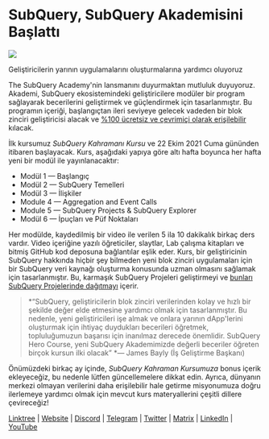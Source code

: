 # SubQuery, SubQuery Akademisini Başlattı

![](https://miro.medium.com/max/700/1*5zmCSCrmqL2gGE-BP_6rDQ.png)

Geliştiricilerin yarının uygulamalarını oluşturmalarına yardımcı oluyoruz

The SubQuery Academy'nin lansmanını duyurmaktan mutluluk duyuyoruz. Akademi, SubQuery ekosistemindeki geliştiricilere modüler bir program sağlayarak becerilerini geliştirmek ve güçlendirmek için tasarlanmıştır. Bu programın içeriği, başlangıçtan ileri seviyeye gelecek vadeden bir blok zinciri geliştiricisi alacak ve [%100 ücretsiz ve çevrimiçi olarak erişilebilir](https://doc.subquery.network/) kılacak.

İlk kursumuz  *SubQuery Kahramanı Kursu* ve 22 Ekim 2021 Cuma gününden itibaren başlayacak. Kurs, aşağıdaki yapıya göre altı hafta boyunca her hafta yeni bir modül ile yayınlanacaktır:

-   Modül 1 — Başlangıç
-   Modül 2 — SubQuery Temelleri
-   Modül 3 — İlişkiler
-   Module 4 — Aggregation and Event Calls
-   Module 5 — SubQuery Projects & SubQuery Explorer
-   Modül 6 — İpuçları ve Püf Noktaları

Her modülde, kaydedilmiş bir video ile verilen 5 ila 10 dakikalık birkaç ders vardır. Video içeriğine yazılı öğreticiler, slaytlar, Lab çalışma kitapları ve bitmiş GitHub kod deposuna bağlantılar eşlik eder. Kurs, bir geliştiricinin SubQuery hakkında hiçbir şey bilmeden yeni blok zinciri uygulamaları için bir SubQuery veri kaynağı oluşturma konusunda uzman olmasını sağlamak için tasarlanmıştır. Bu, karmaşık SubQuery Projeleri geliştirmeyi ve [bunları SubQuery Projelerinde dağıtmayı](https://project.subquery.network/) içerir.
> *“SubQuery, geliştiricilerin blok zinciri verilerinden kolay ve hızlı bir şekilde değer elde etmesine yardımcı olmak için tasarlanmıştır. Bu nedenle, yeni geliştiricileri işe almak ve onlara yarının dApp'lerini oluşturmak için ihtiyaç duydukları becerileri öğretmek, topluluğumuzun başarısı için inanılmaz derecede önemlidir. SubQuery Hero Course, yeni SubQuery Akademimizde değerli beceriler öğreten birçok kursun ilki olacak” *— James Bayly (İş Geliştirme Başkanı)

Önümüzdeki birkaç ay içinde, *SubQuery Kahraman Kursumuza* bonus içerik ekleyeceğiz, bu nedenle lütfen güncellemelere dikkat edin. Ayrıca, dünyanın merkezi olmayan verilerini daha erişilebilir hale getirme misyonumuza doğru ilerlemeye yardımcı olmak için mevcut kurs materyallerini çeşitli dillere çevireceğiz!

[Linktree](https://linktr.ee/subquerynetwork)  |  [Website](https://subquery.network/)  |  [Discord](https://discord.com/invite/78zg8aBSMG)  |  [Telegram](https://t.me/subquerynetwork)  |  [Twitter](https://twitter.com/subquerynetwork)  |  [Matrix](https://matrix.to/#/#subquery:matrix.org)  |  [LinkedIn](https://www.linkedin.com/company/subquery)  |  [YouTube](https://www.youtube.com/channel/UCi1a6NUUjegcLHDFLr7CqLw)
